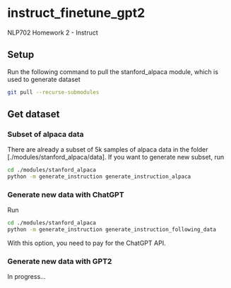 # instruct_finetune_gpt2
NLP702 Homework 2 - Instruct


## Setup

Run the following command to pull the stanford_alpaca module, which is used to generate
dataset

```bash
git pull --recurse-submodules
```

## Get dataset

### Subset of alpaca data

There are already a subset of 5k samples of alpaca data in the folder 
[./modules/stanford_alpaca/data]. If you want to generate new subset, run

```bash
cd ./modules/stanford_alpaca
python -m generate_instruction generate_instruction_alpaca
```

### Generate new data with ChatGPT

Run

```bash
cd ./modules/stanford_alpaca
python -m generate_instruction generate_instruction_following_data
```

With this option, you need to pay for the ChatGPT API.

### Generate new data with GPT2

In progress...